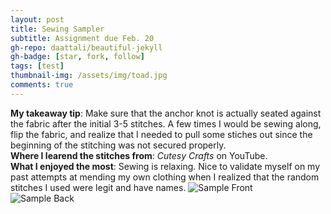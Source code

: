 ```yaml
---
layout: post
title: Sewing Sampler
subtitle: Assignment due Feb. 20
gh-repo: daattali/beautiful-jekyll
gh-badge: [star, fork, follow]
tags: [test]
thumbnail-img: /assets/img/toad.jpg
comments: true
---
```


**My takeaway tip**: Make sure that the anchor knot is actually seated against the fabric after the initial 3-5 stitches. A few times I would be sewing along, flip the fabric, and realize that I needed to pull some stiches out since the beginning of the stitching was not secured properly.  
**Where I learend the stitches from**: *Cutesy Crafts* on YouTube.  
**What I enjoyed the most**: Sewing is relaxing. Nice to validate myself on my past attempts at mending my own clothing when I realized that the random stitches I used were legit and have names.
![Sample Front](https://darrendywang.github.io/assets/img/stitchPracticeFront.jpg)  
![Sample Back](https://darrendywang.github.io/assets/img/stitchPracticeBack.jpg)

